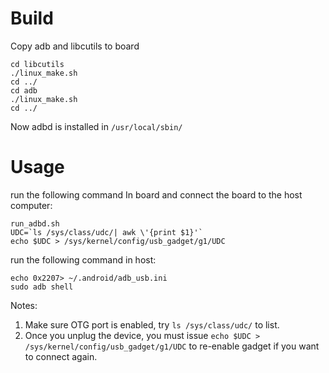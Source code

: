 # Build
Copy adb and libcutils to board  
```
cd libcutils
./linux_make.sh
cd ../
cd adb
./linux_make.sh
cd ../
```
Now adbd is installed in `/usr/local/sbin/`  

# Usage
run the following command In board and connect the board to the host computer:  
```
run_adbd.sh 
UDC=`ls /sys/class/udc/| awk \'{print $1}'`
echo $UDC > /sys/kernel/config/usb_gadget/g1/UDC
```
run the following command in host:  
```
echo 0x2207> ~/.android/adb_usb.ini 
sudo adb shell
```
Notes:  
1. Make sure OTG port is enabled, try `ls /sys/class/udc/` to list.  
2. Once you unplug the device, you must issue `echo $UDC > /sys/kernel/config/usb_gadget/g1/UDC` to re-enable gadget if you want to connect again.